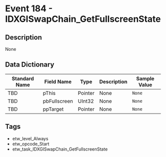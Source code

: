 # Event 184 - IDXGISwapChain_GetFullscreenState

## Description
None

## Data Dictionary
|Standard Name|Field Name|Type|Description|Sample Value|
|---|---|---|---|---|
|TBD|pThis|Pointer|None|`None`|
|TBD|pbFullscreen|UInt32|None|`None`|
|TBD|ppTarget|Pointer|None|`None`|

## Tags
* etw_level_Always
* etw_opcode_Start
* etw_task_IDXGISwapChain_GetFullscreenState
